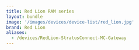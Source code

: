 ```yaml
---
title: Red Lion RAM series
layout: bundle
image: '/images/devices/device-list/red_lion.jpg'
brand: Red Lion
aliases:
  - /devices/RedLion-StratusConnect-MC-Gateway
---
```

